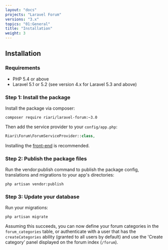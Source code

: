 ```yaml
---
layout: "docs"
projects: "Laravel Forum"
versions: "3.x"
topics: "01:General"
title: "Installation"
weight: 3
---
```


## Installation

### Requirements

+ PHP 5.4 or above
+ Laravel 5.1 or 5.2 (see version 4.x for Laravel 5.3 and above)

### Step 1: Install the package

Install the package via composer:

```
composer require riari/laravel-forum:~3.0
```

Then add the service provider to your `config/app.php`:

```php
Riari\Forum\ForumServiceProvider::class,
```

Installing the [front-end](docs/laravel-forum/3.x/front-end.introduction.md) is recommended.

### Step 2: Publish the package files

Run the vendor:publish command to publish the package config, translations and migrations to your app's directories:

`php artisan vendor:publish`

### Step 3: Update your database

Run your migrations:

`php artisan migrate`

Assuming this succeeds, you can now define your forum categories in the `forum_categories` table, or authenticate with a user that has the `createCategories` ability (granted to all users by default) and use the 'Create category' panel displayed on the forum index (`/forum`).
